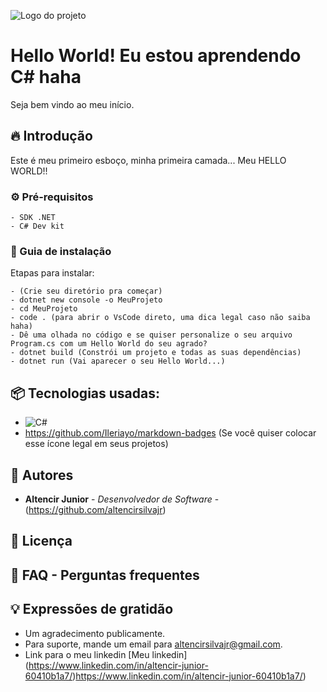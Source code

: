 ![Logo do projeto](https://media.dev.to/cdn-cgi/image/width=800%2Cheight=%2Cfit=scale-down%2Cgravity=auto%2Cformat=auto/https%3A%2F%2Fdev-to-uploads.s3.amazonaws.com%2Fuploads%2Farticles%2F611fmx7e3ly1pb1mv12x.png)

# Hello World! Eu estou aprendendo C# haha 

Seja bem vindo ao meu início.

## 🔥 Introdução

Este é meu primeiro esboço, minha primeira camada... Meu HELLO WORLD!!

### ⚙️ Pré-requisitos

```
- SDK .NET
- C# Dev kit
```
  

### 🔨 Guia de instalação

Etapas para instalar:

```
- (Crie seu diretório pra começar)
- dotnet new console -o MeuProjeto
- cd MeuProjeto
- code . (para abrir o VsCode direto, uma dica legal caso não saiba haha)
- Dê uma olhada no código e se quiser personalize o seu arquivo Program.cs com um Hello World do seu agrado?
- dotnet build (Constrói um projeto e todas as suas dependências)
- dotnet run (Vai aparecer o seu Hello World...)

```

## 📦 Tecnologias usadas:

* ![C#](https://img.shields.io/badge/c%23-%23239120.svg?style=for-the-badge&logo=csharp&logoColor=white)
* https://github.com/Ileriayo/markdown-badges (Se você quiser colocar esse ícone legal em seus projetos)

## 👷 Autores

* **Altencir Junior** - *Desenvolvedor de Software* - (https://github.com/altencirsilvajr)

## 📄 Licença

## 💭 FAQ - Perguntas frequentes

## 💡 Expressões de gratidão

* Um agradecimento publicamente.
* Para suporte, mande um email para altencirsilvajr@gmail.com.
* Link para o meu linkedin [Meu linkedin] (https://www.linkedin.com/in/altencir-junior-60410b1a7/)https://www.linkedin.com/in/altencir-junior-60410b1a7/)
